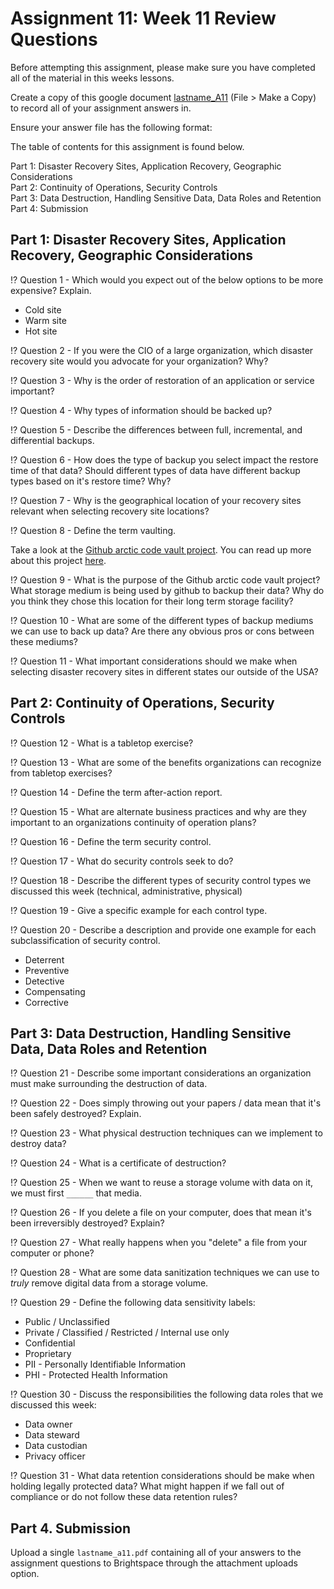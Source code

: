 # Assignment 11: Week 11 Review Questions

Before attempting this assignment, please make sure you have completed all of the material in this weeks lessons.

Create a copy of this google document [lastname_A11](https://docs.google.com/document/d/1L3FWwKOooJeX3iyCpsC1jRp4rOoGrvP28OjL0RMz5pE/edit?usp=sharing) (File > Make a Copy) to record all of your assignment answers in.

Ensure your answer file has the following format:

The table of contents for this assignment is found below.

Part 1: Disaster Recovery Sites, Application Recovery, Geographic Considerations <br>
Part 2: Continuity of Operations, Security Controls <br>
Part 3: Data Destruction, Handling Sensitive Data, Data Roles and Retention <br>
Part 4: Submission <br>

## Part 1: Disaster Recovery Sites, Application Recovery, Geographic Considerations

:interrobang: Question 1 - Which would you expect out of the below options to be more expensive? Explain. <br>

* Cold site
* Warm site
* Hot site

:interrobang: Question 2 - If you were the CIO of a large organization, which disaster recovery site would you advocate for your organization? Why? <br>

:interrobang: Question 3 - Why is the order of restoration of an application or service important?  <br>

:interrobang: Question 4 - Why types of information should be backed up? <br>

:interrobang: Question 5 - Describe the differences between full, incremental, and differential backups.  <br>

:interrobang: Question 6 - How does the type of backup you select impact the restore time of that data? Should different types of data have different backup types based on it's restore time? Why? <br>

:interrobang: Question 7 - Why is the geographical location of your recovery sites relevant when selecting recovery site locations?  <br>

:interrobang: Question 8 - Define the term vaulting. <br>

Take a look at the [Github arctic code vault project](https://www.youtube.com/watch?v=fzI9FNjXQ0o). You can read up more about this project [here](https://archiveprogram.github.com/arctic-vault/).

:interrobang: Question 9 -  What is the purpose of the Github arctic code vault project? What storage medium is being used by github to backup their data? Why do you think they chose this location for their long term storage facility? <br>

:interrobang: Question 10 - What are some of the different types of backup mediums we can use to back up data? Are there any obvious pros or cons between these mediums? <br>

:interrobang: Question 11 - What important considerations should we make when selecting disaster recovery sites in different states our outside of the USA? <br>

## Part 2: Continuity of Operations, Security Controls

:interrobang: Question 12 - What is a tabletop exercise?  <br>

:interrobang: Question 13 - What are some of the benefits organizations can recognize from tabletop exercises? <br>

:interrobang: Question 14 - Define the term after-action report. <br>

:interrobang: Question 15 - What are alternate business practices and why are they important to an organizations  continuity of operation plans?<br>

:interrobang: Question 16 -  Define the term security control. <br>

:interrobang: Question 17 -  What do security controls seek to do? <br>

:interrobang: Question 18 - Describe the different types of security control types we discussed this week (technical, administrative, physical) <br>

:interrobang: Question 19 - Give a specific example for each control type. <br>

:interrobang: Question 20 - Describe a description and provide one example for each subclassification of security control.<br>

* Deterrent
* Preventive
* Detective
* Compensating
* Corrective

## Part 3: Data Destruction, Handling Sensitive Data, Data Roles and Retention

:interrobang: Question 21 - Describe some important considerations an organization must make surrounding the destruction of data. <br>

:interrobang: Question 22 - Does simply throwing out your papers / data mean that it's been safely destroyed? Explain. <br>

:interrobang: Question 23 -  What physical destruction techniques can we implement to destroy data?<br>

:interrobang: Question 24 - What is a certificate of destruction? <br>

:interrobang: Question 25 - When we want to reuse a storage volume with data on it, we must first `______` that media. <br>

:interrobang: Question 26 -  If you delete a file on your computer, does that mean it's been irreversibly destroyed? Explain? <br>

:interrobang: Question 27 - What really happens when you "delete" a file from your computer or phone?

:interrobang: Question 28 -  What are some data sanitization techniques we can use to *truly* remove digital data from a storage volume. <br>

:interrobang: Question 29 - Define the following data sensitivity labels: <br>

* Public / Unclassified
* Private / Classified / Restricted / Internal use only
* Confidential
* Proprietary
* PII - Personally Identifiable Information
* PHI - Protected Health Information


:interrobang: Question 30 - Discuss the responsibilities the following data roles that we discussed this week: <br>

* Data owner
* Data steward
* Data custodian
* Privacy officer

:interrobang: Question 31 - What data retention considerations should be make when holding legally protected data? What might happen if we fall out of compliance or do not follow these data retention rules? <br>


## Part 4. Submission

Upload a single `lastname_a11.pdf` containing all of your answers to the assignment questions to Brightspace through the attachment uploads option.
